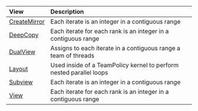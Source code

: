 |View  |Description                  |
|:---------|:----------------------------|
|[CreateMirror](Kokkos%3A%3ARangePolicy) | Each iterate is an integer in a contiguous range |
|[DeepCopy](Kokkos%3A%3AMDRangePolicy) | Each iterate for each rank is an integer in a contiguous range |
|[DualView](Kokkos%3A%3ATeamPolicy) | Assigns to each iterate in a contiguous range a team of threads |
|[Layout](Kokkos%3A%3ANestedPolicies) | Used inside of a TeamPolicy kernel to perform nested parallel loops |
|[Subview](Kokkos%3A%3ARangePolicy) | Each iterate is an integer in a contiguous range |
|[View]() | Each iterate for each rank is an integer in a contiguous range |

